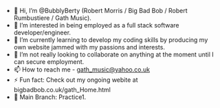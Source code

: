 - 👋 Hi, I’m @BubblyBerty (Robert Morris / Big Bad Bob / Robert Rumbustiere / Gath Music).
- 👀 I’m interested in being employed as a full stack software developer/engineer.
- 🌱 I’m currently learning to develop my coding skills by producing my own website jammed with my passions and interests.
- 💞️ I’m not really looking to collaborate on anything at the moment until I can secure employment.
- 📫 How to reach me - gath_music@yahoo.co.uk
- ⚡ Fun fact: Check out my ongoing webite at bigbadbob.co.uk/gath_Home.html
- 🌱 Main Branch: Practice1.

<!---
BubblyBerty/BubblyBerty is a ✨ special ✨ repository because its `README.md` (this file) appears on your GitHub profile.
You can click the Preview link to take a look at your changes.
--->
